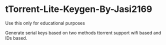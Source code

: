# tTorrent-Lite-Keygen-By-Jasi2169

Use this only for educational purposes

Generate serial keys based on two methods ttorrent support wifi based and IDs based.
